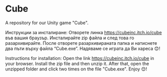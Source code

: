 # Cube
A repository for our Unity game "Cube".

Инструкции за инсталиране:
Отворете линка https://cubeinc.itch.io/cube във вашия браузър. Инсталирайте zip файла и след това го разархивирайте. После отворете разархивираната папка и натиснете два пъти върху файла “Cube.exe”. Надяваме се играта да Ви хареса 😊!

Instructions for installation:
Open the link https://cubeinc.itch.io/cube in your browser. Install the zip file and then unzip it. After that, open the unzipped folder and click two times on the file "Cube.exe". Enjoy 😊!
